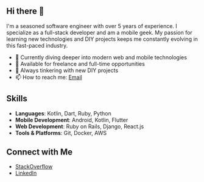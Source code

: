 ## Hi there 👋

I'm a seasoned software engineer with over 5 years of experience. I specialize as a full-stack developer and am a mobile geek. My passion for learning new technologies and DIY projects keeps me constantly evolving in this fast-paced industry.

- 🌱 Currently diving deeper into modern web and mobile technologies
- 💼 Available for freelance and full-time opportunities
- 🎨 Always tinkering with new DIY projects
- 📫 How to reach me: [Email](mailto:tranphuochien96@gmail.com)

## Skills
- **Languages**: Kotlin, Dart, Ruby, Python
- **Mobile Development**: Android, Kotlin, Flutter
- **Web Development**: Ruby on Rails, Django, React.js
- **Tools & Platforms**: Git, Docker, AWS

## Connect with Me
- [StackOverflow](https://stackoverflow.com/users/9600076/hientp)
- [LinkedIn](https://www.linkedin.com/in/hien-tran-se/)


<!--
**hientranea/hientranea** is a ✨ _special_ ✨ repository because its `README.md` (this file) appears on your GitHub profile.

Here are some ideas to get you started:

- 🔭 I’m currently working on ...
- 🌱 I’m currently learning ...
- 👯 I’m looking to collaborate on ...
- 🤔 I’m looking for help with ...
- 💬 Ask me about ...
- 📫 How to reach me: ...
- 😄 Pronouns: ...
- ⚡ Fun fact: ...
-->
